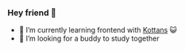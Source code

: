 ### Hey friend :wave:

- 🌱 I’m currently learning frontend with [Kottans](https://kottans.org) :smiley_cat:
- 👯 I’m looking for a buddy to study together
